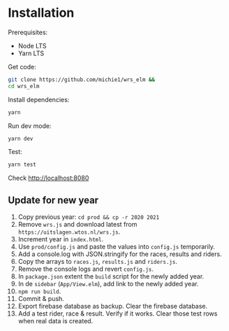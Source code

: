 # Installation

Prerequisites:
 * Node LTS
 * Yarn LTS

Get code:

```sh
git clone https://github.com/michie1/wrs_elm &&
cd wrs_elm
```

Install dependencies:

```sh
yarn

```

Run dev mode:

```sh
yarn dev
```

Test:

```sh
yarn test
```

Check [http://localhost:8080](http://localhost:8080)

## Update for new year

1. Copy previous year:
`cd prod && cp -r 2020 2021`
2. Remove `wrs.js` and download latest from `https://uitslagen.wtos.nl/wrs.js`.
3. Increment year in `index.html`.
4. Use `prod/config.js` and paste the values into `config.js` temporarily.
5. Add a console.log with JSON.stringify for the races, results and riders.
6. Copy the arrays to `races.js`, `results.js` and `riders.js`.
7. Remove the console logs and revert `config.js`.
8. In `package.json` extent the `build` script for the newly added year.
9. In de `sidebar` (`App/View.elm`), add link to the newly added year.
10. `npm run build`.
11. Commit & push.
12. Export firebase database as backup. Clear the firebase database.
13. Add a test rider, race & result. Verify if it works. Clear those test rows when real data is created.
